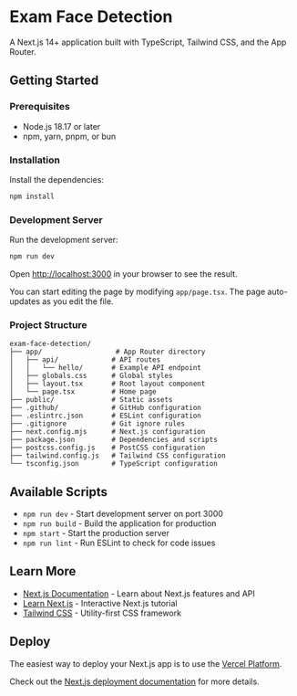 # Exam Face Detection

A Next.js 14+ application built with TypeScript, Tailwind CSS, and the App Router.

## Getting Started

### Prerequisites

- Node.js 18.17 or later
- npm, yarn, pnpm, or bun

### Installation

Install the dependencies:

```powershell
npm install
```

### Development Server

Run the development server:

```powershell
npm run dev
```

Open [http://localhost:3000](http://localhost:3000) in your browser to see the result.

You can start editing the page by modifying `app/page.tsx`. The page auto-updates as you edit the file.

### Project Structure

```
exam-face-detection/
├── app/                  # App Router directory
│   ├── api/             # API routes
│   │   └── hello/       # Example API endpoint
│   ├── globals.css      # Global styles
│   ├── layout.tsx       # Root layout component
│   └── page.tsx         # Home page
├── public/              # Static assets
├── .github/             # GitHub configuration
├── .eslintrc.json       # ESLint configuration
├── .gitignore           # Git ignore rules
├── next.config.mjs      # Next.js configuration
├── package.json         # Dependencies and scripts
├── postcss.config.js    # PostCSS configuration
├── tailwind.config.js   # Tailwind CSS configuration
└── tsconfig.json        # TypeScript configuration
```

## Available Scripts

- `npm run dev` - Start development server on port 3000
- `npm run build` - Build the application for production
- `npm start` - Start the production server
- `npm run lint` - Run ESLint to check for code issues

## Learn More

- [Next.js Documentation](https://nextjs.org/docs) - Learn about Next.js features and API
- [Learn Next.js](https://nextjs.org/learn) - Interactive Next.js tutorial
- [Tailwind CSS](https://tailwindcss.com/docs) - Utility-first CSS framework

## Deploy

The easiest way to deploy your Next.js app is to use the [Vercel Platform](https://vercel.com/new).

Check out the [Next.js deployment documentation](https://nextjs.org/docs/deployment) for more details.
